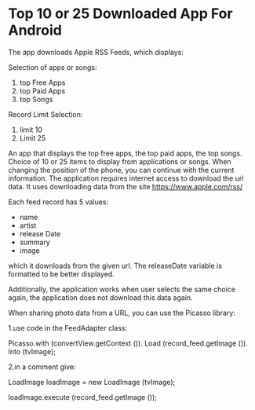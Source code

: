 # Top 10 or 25 Downloaded App For Android


The app downloads Apple RSS Feeds, which displays:

Selection of apps or songs:
1. top Free Apps
2. top Paid Apps
3. top Songs

Record Limit Selection:
1. limit 10
2. Limit 25

An app that displays the top free apps, the top paid apps, the top songs. Choice of 10 or 25 items to display from applications or songs.
When changing the position of the phone, you can continue with the current information.
The application requires internet access to download the url data. It uses downloading data from the site
https://www.apple.com/rss/

Each feed record has 5 values:
- name
- artist
- release Date
- summary
- image

which it downloads from the given url.
The releaseDate variable is formatted to be better displayed.

Additionally, the application works when user selects the same choice again, the application does not download this data again.

When sharing photo data from a URL, you can use the Picasso library:

1.use code in the FeedAdapter class:

  Picasso.with (convertView.getContext ()). Load (record_feed.getImage ()). Into (tvImage);

2.in a comment give:

  LoadImage loadImage = new LoadImage (tvImage);

  loadImage.execute (record_feed.getImage ());
